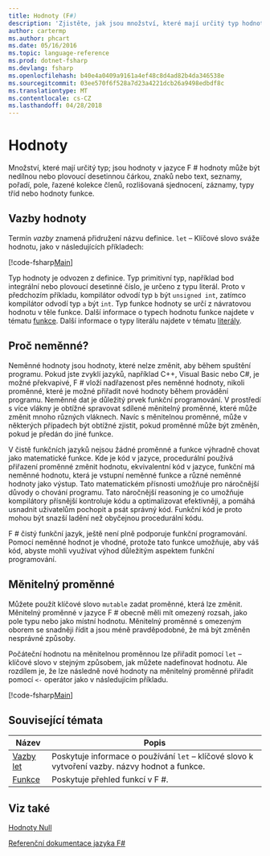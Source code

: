```yaml
---
title: Hodnoty (F#)
description: 'Zjistěte, jak jsou množství, které mají určitý typ hodnoty v jazyce F #.'
author: cartermp
ms.author: phcart
ms.date: 05/16/2016
ms.topic: language-reference
ms.prod: dotnet-fsharp
ms.devlang: fsharp
ms.openlocfilehash: b40e4a0409a9161a4ef48c8d4ad82b4da346538e
ms.sourcegitcommit: 03ee570f6f528a7d23a4221dcb26a9498edbdf8c
ms.translationtype: MT
ms.contentlocale: cs-CZ
ms.lasthandoff: 04/28/2018
---
```

# <a name="values"></a>Hodnoty

Množství, které mají určitý typ; jsou hodnoty v jazyce F # hodnoty může být nedílnou nebo plovoucí desetinnou čárkou, znaků nebo text, seznamy, pořadí, pole, řazené kolekce členů, rozlišovaná sjednocení, záznamy, typy tříd nebo hodnoty funkce.


## <a name="binding-a-value"></a>Vazby hodnoty
Termín *vazby* znamená přidružení názvu definice. `let` – Klíčové slovo sváže hodnotu, jako v následujících příkladech:

[!code-fsharp[Main](../../../../samples/snippets/fsharp/lang-ref-1/snippet601.fs)]

Typ hodnoty je odvozen z definice. Typ primitivní typ, například bod integrální nebo plovoucí desetinné číslo, je určeno z typu literál. Proto v předchozím příkladu, kompilátor odvodí typ `b` být `unsigned int`, zatímco kompilátor odvodí typ `a` být `int`. Typ funkce hodnoty se určí z návratovou hodnotu v těle funkce. Další informace o typech hodnotu funkce najdete v tématu [funkce](../functions/index.md). Další informace o typy literálu najdete v tématu [literály](../literals.md).


## <a name="why-immutable"></a>Proč neměnné?
Neměnné hodnoty jsou hodnoty, které nelze změnit, aby během spuštění programu. Pokud jste zvyklí jazyků, například C++, Visual Basic nebo C#, je možné překvapivé, F # vloží nadřazenost přes neměnné hodnoty, nikoli proměnné, které je možné přiřadit nové hodnoty během provádění programu. Neměnné dat je důležitý prvek funkční programování. V prostředí s více vlákny je obtížné spravovat sdílené měnitelný proměnné, které může změnit mnoho různých vláknech. Navíc s měnitelnou proměnné, může v některých případech být obtížné zjistit, pokud proměnné může být změněn, pokud je předán do jiné funkce.

V čistě funkčních jazyků nejsou žádné proměnné a funkce výhradně chovat jako matematické funkce. Kde je kód v jazyce, procedurální používá přiřazení proměnné změnit hodnotu, ekvivalentní kód v jazyce, funkční má neměnné hodnotu, která je vstupní neměnné funkce a různé neměnné hodnoty jako výstup. Tato matematickém přísnosti umožňuje pro náročnější důvody o chování programu. Tato náročnější reasoning je co umožňuje kompilátory přísnější kontroluje kódu a optimalizovat efektivněji, a pomáhá usnadnit uživatelům pochopit a psát správný kód. Funkční kód je proto mohou být snazší ladění než obyčejnou procedurální kódu.

F # čistý funkční jazyk, ještě není plně podporuje funkční programování. Pomocí neměnné hodnot je vhodné, protože tato funkce umožňuje, aby váš kód, abyste mohli využívat výhod důležitým aspektem funkční programování.


## <a name="mutable-variables"></a>Měnitelný proměnné
Můžete použít klíčové slovo `mutable` zadat proměnné, která lze změnit. Měnitelný proměnné v jazyce F # obecně měli mít omezený rozsah, jako pole typu nebo jako místní hodnotu. Měnitelný proměnné s omezeným oborem se snadněji řídit a jsou méně pravděpodobné, že má být změněn nesprávné způsoby.

Počáteční hodnotu na měnitelnou proměnnou lze přiřadit pomocí `let` – klíčové slovo v stejným způsobem, jak můžete nadefinovat hodnotu. Ale rozdílem je, že lze následně nové hodnoty na měnitelný proměnné přiřadit pomocí `<-` operátor jako v následujícím příkladu.

[!code-fsharp[Main](../../../../samples/snippets/fsharp/lang-ref-1/snippet602.fs)]
    
## <a name="related-topics"></a>Související témata


|Název|Popis|
|-----|-----------|
|[Vazby let](../functions/let-bindings.md)|Poskytuje informace o používání `let` – klíčové slovo k vytvoření vazby. názvy hodnot a funkce.|
|[Funkce](../functions/index.md)|Poskytuje přehled funkcí v F #.|

## <a name="see-also"></a>Viz také
[Hodnoty Null](null-Values.md)

[Referenční dokumentace jazyka F#](../index.md)
